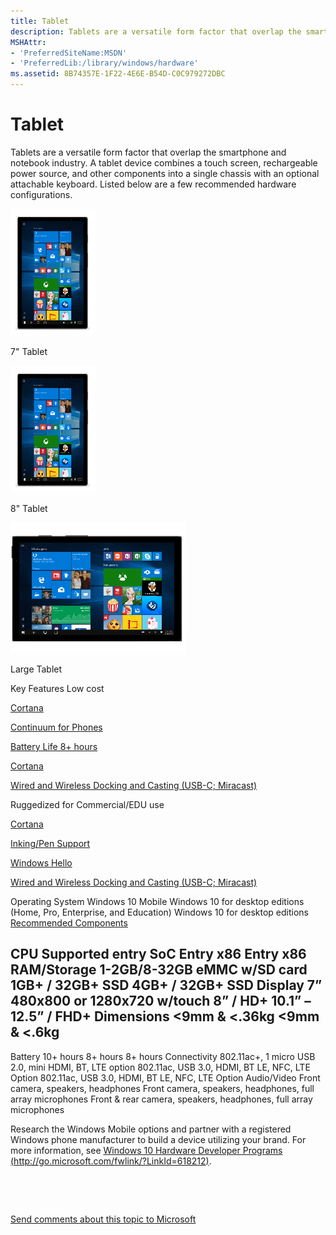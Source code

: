 ```yaml
---
title: Tablet
description: Tablets are a versatile form factor that overlap the smartphone and notebook industry.
MSHAttr:
- 'PreferredSiteName:MSDN'
- 'PreferredLib:/library/windows/hardware'
ms.assetid: 8B74357E-1F22-4E6E-B54D-C0C979272DBC
---
```


# Tablet


Tablets are a versatile form factor that overlap the smartphone and notebook industry. A tablet device combines a touch screen, rechargeable power source, and other components into a single chassis with an optional attachable keyboard. Listed below are a few recommended hardware configurations.

![tablet](../images/tablet3.png)

7" Tablet

![tablet](../images/tablet3.png)

8" Tablet

![large tablet](../images/tablet-desktop-large.png)

Large Tablet

Key Features
Low cost

[Cortana](../device-experiences/cortana.md)

[Continuum for Phones](continuum-phone.md)

[Battery Life 8+ hours](../component-guidelines/battery.md)

[Cortana](../device-experiences/cortana.md)

[Wired and Wireless Docking and Casting (USB-C; Miracast)](../device-experiences/docking.md)

Ruggedized for Commercial/EDU use

[Cortana](../device-experiences/cortana.md)

[Inking/Pen Support](../component-guidelines/pen-devices.md)

[Windows Hello](../device-experiences/windows-hello.md)

[Wired and Wireless Docking and Casting (USB-C; Miracast)](../device-experiences/docking.md)

Operating System
Windows 10 Mobile
Windows 10 for desktop editions (Home, Pro, Enterprise, and Education)
Windows 10 for desktop editions
[Recommended Components](../component-guidelines/components.md)

CPU
Supported entry SoC
Entry x86
Entry x86
RAM/Storage
1-2GB/8-32GB eMMC w/SD card
1GB+ / 32GB+ SSD
4GB+ / 32GB+ SSD
Display
7” 480x800 or 1280x720 w/touch
8” / HD+
10.1” – 12.5” / FHD+
Dimensions
&lt;9mm & &lt;.36kg
&lt;9mm & &lt;.6kg
-
Battery
10+ hours
8+ hours
8+ hours
Connectivity
802.11ac+, 1 micro USB 2.0, mini HDMI, BT, LTE option
802.11ac, USB 3.0, HDMI, BT LE, NFC, LTE Option
802.11ac, USB 3.0, HDMI, BT LE, NFC, LTE Option
Audio/Video
Front camera, speakers, headphones
Front camera, speakers, headphones, full array microphones
Front & rear camera, speakers, headphones, full array microphones
 

Research the Windows Mobile options and partner with a registered Windows phone manufacturer to build a device utilizing your brand. For more information, see [Windows 10 Hardware Developer Programs (http://go.microsoft.com/fwlink/?LinkId=618212)](http://go.microsoft.com/fwlink/?LinkId=618212).

 

 

[Send comments about this topic to Microsoft](mailto:wsddocfb@microsoft.com?subject=Documentation%20feedback%20%5Bp_WEG_Hardware\p_weg_hardware%5D:%20Tablet%20%20RELEASE:%20%2811/28/2016%29&body=%0A%0APRIVACY%20STATEMENT%0A%0AWe%20use%20your%20feedback%20to%20improve%20the%20documentation.%20We%20don't%20use%20your%20email%20address%20for%20any%20other%20purpose,%20and%20we'll%20remove%20your%20email%20address%20from%20our%20system%20after%20the%20issue%20that%20you're%20reporting%20is%20fixed.%20While%20we're%20working%20to%20fix%20this%20issue,%20we%20might%20send%20you%20an%20email%20message%20to%20ask%20for%20more%20info.%20Later,%20we%20might%20also%20send%20you%20an%20email%20message%20to%20let%20you%20know%20that%20we've%20addressed%20your%20feedback.%0A%0AFor%20more%20info%20about%20Microsoft's%20privacy%20policy,%20see%20http://privacy.microsoft.com/default.aspx. "Send comments about this topic to Microsoft")




